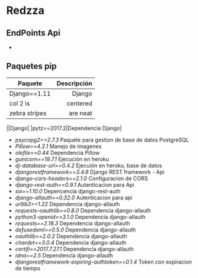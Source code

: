 # Redzza


## EndPoints Api
- 


## Paquetes pip


| Paquete       | Descripción   |
| ------------- | -------------:|
| Django==1.11  | Django 		|
| col 2 is      | centered      |
| zebra stripes | are neat      |

||Django|
|pytz==2017.2|Dependencia Django|
- *psycopg2==2.7.3* 				Paquete para gestion de base de datos PostgreSQL
- *Pillow==4.2.1*					Manejo de imagenes 
- *olefile==0.44*					Dependencia Pillow
- *gunicorn==19.7.1* 				Ejecución en heroku
- *dj-database-url==0.4.2* 			Ejecuión en heroku, base de datos
- *djangorestframework==3.4.6*		Django REST framework - Api
- *django-cors-headers==2.1.0*		Configuracion de CORS
- *django-rest-auth==0.9.1*			Autenticacion para Api
- *six==1.10.0*						Depencencia django-rest-auth
- *django-allauth==0.32.0*			Autenticacion para api
- *urllib3==1.22*					Dependencia django-allauth
- *requests-oauthlib==0.8.0*		Dependencia django-allauth
- *python3-openid==3.1.0*			Dependencia django-allauth
- *requests==2.18.3*				Dependencia django-allauth
- *defusedxml==0.5.0*				Dependencia django-allauth
- *oauthlib==2.0.2*					Dependencia django-allauth
- *chardet==3.0.4*					Dependencia django-allauth
- *certifi==2017.7.27.1*			Dependencia django-allauth
- *idna==2.5*						Dependencia django-allauth
- *djangorestframework-expiring-authtoken==0.1.4* Token con expiracion de tiempo


